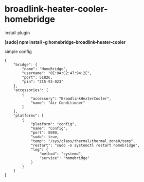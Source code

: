 # broadlink-heater-cooler-homebridge

install plugin

**[sudo] npm install -g homebridge-broadlink-heater-cooler**

simple config
```
{
    "bridge": {
        "name": "HomeBridge",
        "username": "0E:0A:C2:47:94:2E",
        "port": 51826,
        "pin": "215-93-023"
    },
    "accessories": [
        {
            "accessory": "BroadlinkHeaterCooler",
            "name": "Air Conditioner"
        }
    ],
    "platforms": [
        {
            "platform": "config",
            "name": "Config",
            "port": 8080,
            "sudo": true,
            "temp": "/sys/class/thermal/thermal_zone0/temp",
            "restart": "sudo -n systemctl restart homebridge",
            "log": {
                "method": "systemd",
                "service": "homebridge"
            }
        }
    ]
}
